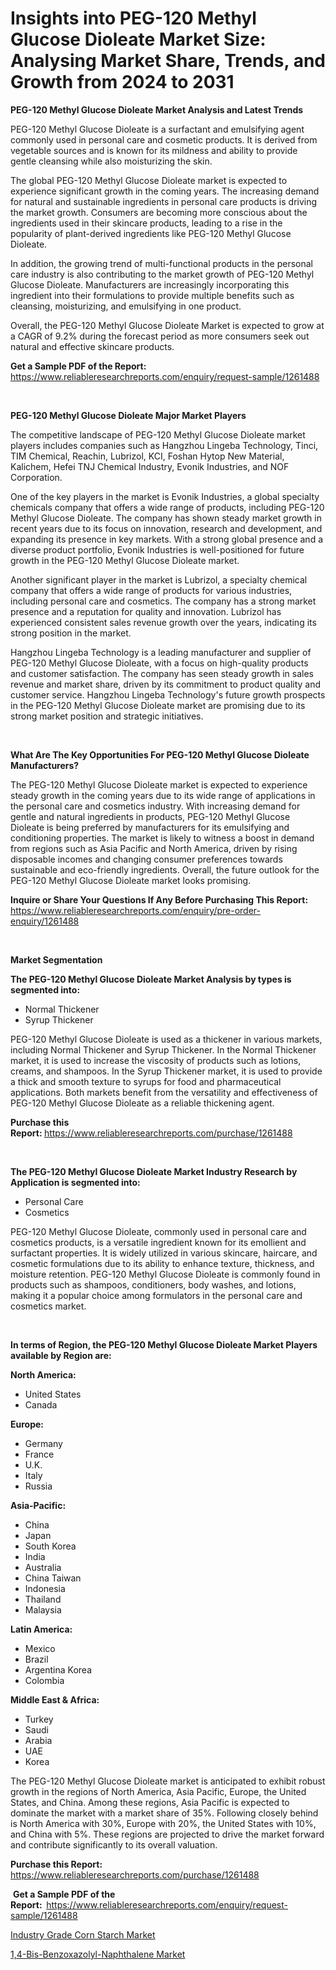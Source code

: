 <p><h1>Insights into PEG-120 Methyl Glucose Dioleate Market Size: Analysing Market Share, Trends, and Growth from 2024 to 2031</h1></p><p><strong>PEG-120 Methyl Glucose Dioleate Market Analysis and Latest Trends</strong></p>
<p><p>PEG-120 Methyl Glucose Dioleate is a surfactant and emulsifying agent commonly used in personal care and cosmetic products. It is derived from vegetable sources and is known for its mildness and ability to provide gentle cleansing while also moisturizing the skin.</p><p>The global PEG-120 Methyl Glucose Dioleate market is expected to experience significant growth in the coming years. The increasing demand for natural and sustainable ingredients in personal care products is driving the market growth. Consumers are becoming more conscious about the ingredients used in their skincare products, leading to a rise in the popularity of plant-derived ingredients like PEG-120 Methyl Glucose Dioleate.</p><p>In addition, the growing trend of multi-functional products in the personal care industry is also contributing to the market growth of PEG-120 Methyl Glucose Dioleate. Manufacturers are increasingly incorporating this ingredient into their formulations to provide multiple benefits such as cleansing, moisturizing, and emulsifying in one product.</p><p>Overall, the PEG-120 Methyl Glucose Dioleate Market is expected to grow at a CAGR of 9.2% during the forecast period as more consumers seek out natural and effective skincare products.</p></p>
<p><strong>Get a Sample PDF of the Report:&nbsp;</strong> <a href="https://www.reliableresearchreports.com/enquiry/request-sample/1261488">https://www.reliableresearchreports.com/enquiry/request-sample/1261488</a></p>
<p>&nbsp;</p>
<p><strong>PEG-120 Methyl Glucose Dioleate Major Market Players</strong></p>
<p><p>The competitive landscape of PEG-120 Methyl Glucose Dioleate market players includes companies such as Hangzhou Lingeba Technology, Tinci, TIM Chemical, Reachin, Lubrizol, KCI, Foshan Hytop New Material, Kalichem, Hefei TNJ Chemical Industry, Evonik Industries, and NOF Corporation.</p><p>One of the key players in the market is Evonik Industries, a global specialty chemicals company that offers a wide range of products, including PEG-120 Methyl Glucose Dioleate. The company has shown steady market growth in recent years due to its focus on innovation, research and development, and expanding its presence in key markets. With a strong global presence and a diverse product portfolio, Evonik Industries is well-positioned for future growth in the PEG-120 Methyl Glucose Dioleate market.</p><p>Another significant player in the market is Lubrizol, a specialty chemical company that offers a wide range of products for various industries, including personal care and cosmetics. The company has a strong market presence and a reputation for quality and innovation. Lubrizol has experienced consistent sales revenue growth over the years, indicating its strong position in the market.</p><p>Hangzhou Lingeba Technology is a leading manufacturer and supplier of PEG-120 Methyl Glucose Dioleate, with a focus on high-quality products and customer satisfaction. The company has seen steady growth in sales revenue and market share, driven by its commitment to product quality and customer service. Hangzhou Lingeba Technology's future growth prospects in the PEG-120 Methyl Glucose Dioleate market are promising due to its strong market position and strategic initiatives.</p></p>
<p>&nbsp;</p>
<p><strong>What Are The Key Opportunities For PEG-120 Methyl Glucose Dioleate Manufacturers?</strong></p>
<p><p>The PEG-120 Methyl Glucose Dioleate market is expected to experience steady growth in the coming years due to its wide range of applications in the personal care and cosmetics industry. With increasing demand for gentle and natural ingredients in products, PEG-120 Methyl Glucose Dioleate is being preferred by manufacturers for its emulsifying and conditioning properties. The market is likely to witness a boost in demand from regions such as Asia Pacific and North America, driven by rising disposable incomes and changing consumer preferences towards sustainable and eco-friendly ingredients. Overall, the future outlook for the PEG-120 Methyl Glucose Dioleate market looks promising.</p></p>
<p><strong>Inquire or Share Your Questions If Any Before Purchasing This Report:</strong> <a href="https://www.reliableresearchreports.com/enquiry/pre-order-enquiry/1261488">https://www.reliableresearchreports.com/enquiry/pre-order-enquiry/1261488</a></p>
<p>&nbsp;</p>
<p><strong>Market Segmentation</strong></p>
<p><strong>The PEG-120 Methyl Glucose Dioleate Market Analysis by types is segmented into:</strong></p>
<p><ul><li>Normal Thickener</li><li>Syrup Thickener</li></ul></p>
<p><p>PEG-120 Methyl Glucose Dioleate is used as a thickener in various markets, including Normal Thickener and Syrup Thickener. In the Normal Thickener market, it is used to increase the viscosity of products such as lotions, creams, and shampoos. In the Syrup Thickener market, it is used to provide a thick and smooth texture to syrups for food and pharmaceutical applications. Both markets benefit from the versatility and effectiveness of PEG-120 Methyl Glucose Dioleate as a reliable thickening agent.</p></p>
<p><strong>Purchase this Report:&nbsp;</strong><a href="https://www.reliableresearchreports.com/purchase/1261488">https://www.reliableresearchreports.com/purchase/1261488</a></p>
<p>&nbsp;</p>
<p><strong>The PEG-120 Methyl Glucose Dioleate Market Industry Research by Application is segmented into:</strong></p>
<p><ul><li>Personal Care</li><li>Cosmetics</li></ul></p>
<p><p>PEG-120 Methyl Glucose Dioleate, commonly used in personal care and cosmetics products, is a versatile ingredient known for its emollient and surfactant properties. It is widely utilized in various skincare, haircare, and cosmetic formulations due to its ability to enhance texture, thickness, and moisture retention. PEG-120 Methyl Glucose Dioleate is commonly found in products such as shampoos, conditioners, body washes, and lotions, making it a popular choice among formulators in the personal care and cosmetics market.</p></p>
<p>&nbsp;</p>
<p><strong>In terms of Region, the PEG-120 Methyl Glucose Dioleate Market Players available by Region are:</strong></p>
<p>
    <p> <strong> North America: </strong>
        <ul>
            <li>United States</li>
            <li>Canada</li>
        </ul>
        </p> 
    <p> <strong> Europe: </strong>
        <ul>
            <li>Germany</li>
            <li>France</li>
            <li>U.K.</li>
            <li>Italy</li>
            <li>Russia</li>
        </ul>
        </p> 
    <p> <strong> Asia-Pacific: </strong>
        <ul>
            <li>China</li>
            <li>Japan</li>
            <li>South Korea</li>
            <li>India</li>
            <li>Australia</li>
            <li>China Taiwan</li>
            <li>Indonesia</li>
            <li>Thailand</li>
            <li>Malaysia</li>
        </ul>
        </p> 
    <p> <strong> Latin America: </strong>
        <ul>
            <li>Mexico</li>
            <li>Brazil</li>
            <li>Argentina Korea</li>
            <li>Colombia</li>
        </ul>
        </p> 
    <p> <strong> Middle East & Africa: </strong>
        <ul>
            <li>Turkey</li>
            <li>Saudi</li>
            <li>Arabia</li>
            <li>UAE</li>
            <li>Korea</li>
        </ul>
    </p>
    </p>
<p><p>The PEG-120 Methyl Glucose Dioleate market is anticipated to exhibit robust growth in the regions of North America, Asia Pacific, Europe, the United States, and China. Among these regions, Asia Pacific is expected to dominate the market with a market share of 35%. Following closely behind is North America with 30%, Europe with 20%, the United States with 10%, and China with 5%. These regions are projected to drive the market forward and contribute significantly to its overall valuation.</p></p>
<p><strong>Purchase this Report: </strong><a href="https://www.reliableresearchreports.com/purchase/1261488">https://www.reliableresearchreports.com/purchase/1261488</a></p>
<p>&nbsp;<strong>Get a Sample PDF of the Report:&nbsp;&nbsp;</strong><a href="https://www.reliableresearchreports.com/enquiry/request-sample/1261488">https://www.reliableresearchreports.com/enquiry/request-sample/1261488</a></p>
<p><strong></strong></p>
<p><p><a href="https://github.com/edytherolanlouisejk1miz0wig/Market-Research-Report-List-1/blob/main/industry-grade-corn-starch-market.md">Industry Grade Corn Starch Market</a></p><p><a href="https://military-diascia-e68.notion.site/1-4-Bis-Benzoxazolyl-Naphthalene-Market-Research-Report-Forecasted-for-Period-from-2024-2031-by-M-68c29dfa75504a0db5225dea179d54b3">1,4-Bis-Benzoxazolyl-Naphthalene Market</a></p></p>